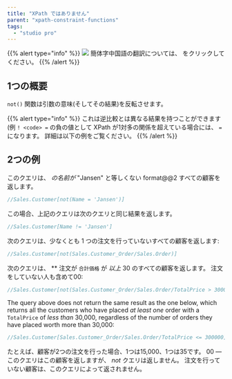 ```yaml
---
title: "XPath ではありません"
parent: "xpath-constraint-functions"
tags:
  - "studio pro"
---
```


{{% alert type="info" %}}
<img src="attachments/chinese-translation/china.png" style="display: inline-block; margin: 0" /> 簡体字中国語の翻訳については、 [<unk> <unk> <unk>](https://cdn.mendix.tencent-cloud.com/documentation/refguide8/xpath-not.pdf) をクリックしてください。
{{% /alert %}}

## 1つの概要

`not()` 関数は引数の意味(そしてその結果)を反転させます。

{{% alert type="info" %}}
これは逆比較とは異なる結果を持つことができます(例 `! <code> =` の負の値として XPath が1対多の関係を超えている場合には、 `=`になります。 詳細は以下の例をご覧ください。
{{% /alert %}}

## 2つの例

このクエリは、 *の名前が* "Jansen" と等しくない format@@2 すべての顧客を返します。

```java
//Sales.Customer[not(Name = 'Jansen')]
```

この場合、上記のクエリは次のクエリと同じ結果を返します。

```java
//Sales.Customer[Name != 'Jansen']
```

次のクエリは、少なくとも 1 つの注文を行っていないすべての顧客を返します:

```java
//Sales.Customer[not(Sales.Customer_Order/Sales.Order)]
```

次のクエリは、 ** 注文が `合計価格` が *以上* 30 のすべての顧客を返します。 注文をしていない人も含めて00:

```java
//Sales.Customer[not(Sales.Customer_Order/Sales.Order/TotalPrice > 30000)]
```

The query above does not return the same result as the one below, which returns all the customers who have placed *at least one* order with a `TotalPrice` of *less than* 30,000, regardless of the number of orders they have placed worth more than 30,000:

```java
//Sales.Customer[Sales.Customer_Order/Sales.Order/TotalPrice <= 300000]
```
たとえば、顧客が2つの注文を行った場合、1つは15,000、1つは35です。 00 — このクエリはこの顧客を返しますが、 *not* クエリは返しません。 注文を行っていない顧客は、このクエリによって返されません。
